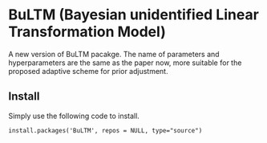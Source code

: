 # BuLTM (Bayesian unidentified Linear Transformation Model)

A new version of BuLTM pacakge. The name of parameters and hyperparameters are the same as the paper now, more suitable for the proposed adaptive scheme for prior adjustment. 

## Install 

Simply use the following code to install. 
```
install.packages('BuLTM', repos = NULL, type="source")
```



